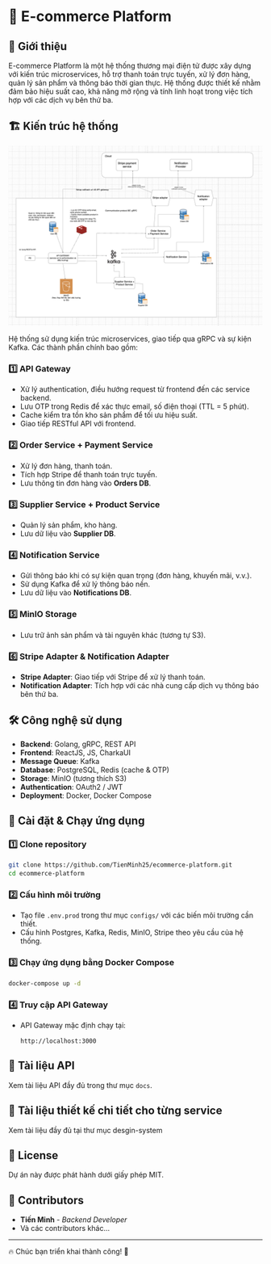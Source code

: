 # 🛒 E-commerce Platform

## 📌 Giới thiệu
E-commerce Platform là một hệ thống thương mại điện tử được xây dựng với kiến trúc microservices, hỗ trợ thanh toán trực tuyến, xử lý đơn hàng, quản lý sản phẩm và thông báo thời gian thực. Hệ thống được thiết kế nhằm đảm bảo hiệu suất cao, khả năng mở rộng và tính linh hoạt trong việc tích hợp với các dịch vụ bên thứ ba.

## 🏗 Kiến trúc hệ thống

<img src="design-system/High%20level%20architecture.png" alt="System Design" width="800"/>

Hệ thống sử dụng kiến trúc microservices, giao tiếp qua gRPC và sự kiện Kafka. Các thành phần chính bao gồm:

### 1️⃣ **API Gateway**
- Xử lý authentication, điều hướng request từ frontend đến các service backend.
- Lưu OTP trong Redis để xác thực email, số điện thoại (TTL = 5 phút).
- Cache kiểm tra tồn kho sản phẩm để tối ưu hiệu suất.
- Giao tiếp RESTful API với frontend.

### 2️⃣ **Order Service + Payment Service**
- Xử lý đơn hàng, thanh toán.
- Tích hợp Stripe để thanh toán trực tuyến.
- Lưu thông tin đơn hàng vào **Orders DB**.

### 3️⃣ **Supplier Service + Product Service**
- Quản lý sản phẩm, kho hàng.
- Lưu dữ liệu vào **Supplier DB**.

### 4️⃣ **Notification Service**
- Gửi thông báo khi có sự kiện quan trọng (đơn hàng, khuyến mãi, v.v.).
- Sử dụng Kafka để xử lý thông báo nền.
- Lưu dữ liệu vào **Notifications DB**.

### 5️⃣ **MinIO Storage**
- Lưu trữ ảnh sản phẩm và tài nguyên khác (tương tự S3).

### 6️⃣ **Stripe Adapter & Notification Adapter**
- **Stripe Adapter**: Giao tiếp với Stripe để xử lý thanh toán.
- **Notification Adapter**: Tích hợp với các nhà cung cấp dịch vụ thông báo bên thứ ba.

## 🛠 Công nghệ sử dụng
- **Backend**: Golang, gRPC, REST API
- **Frontend**: ReactJS, JS, CharkaUI
- **Message Queue**: Kafka
- **Database**: PostgreSQL, Redis (cache & OTP)
- **Storage**: MinIO (tương thích S3)
- **Authentication**: OAuth2 / JWT
- **Deployment**: Docker, Docker Compose

## 🔧 Cài đặt & Chạy ứng dụng

### 1️⃣ Clone repository
```bash
git clone https://github.com/TienMinh25/ecommerce-platform.git
cd ecommerce-platform
```

### 2️⃣ Cấu hình môi trường
- Tạo file `.env.prod` trong thư mục `configs/` với các biến môi trường cần thiết.
- Cấu hình Postgres, Kafka, Redis, MinIO, Stripe theo yêu cầu của hệ thống.

### 3️⃣ Chạy ứng dụng bằng Docker Compose
```bash
docker-compose up -d
```

### 4️⃣ Truy cập API Gateway
- API Gateway mặc định chạy tại:
  ```
  http://localhost:3000
  ```

## 📄 Tài liệu API
Xem tài liệu API đầy đủ trong thư mục `docs`.

## 📄 Tài liệu thiết kế chi tiết cho từng service
Xem tài liệu đầy đủ tại thư mục desgin-system

## 📝 License
Dự án này được phát hành dưới giấy phép MIT.

## 🚀 Contributors
- **Tiến Minh** - *Backend Developer*
- Và các contributors khác...

---  
🔥 Chúc bạn triển khai thành công! 🚀